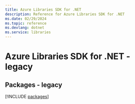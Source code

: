 ```yaml
---
title: Azure Libraries SDK for .NET
description: Reference for Azure Libraries SDK for .NET
ms.date: 02/29/2024
ms.topic: reference
ms.devlang: dotnet
ms.service: libraries
---
```

# Azure Libraries SDK for .NET - legacy
## Packages - legacy
[!INCLUDE [packages](libraries-index.md)]